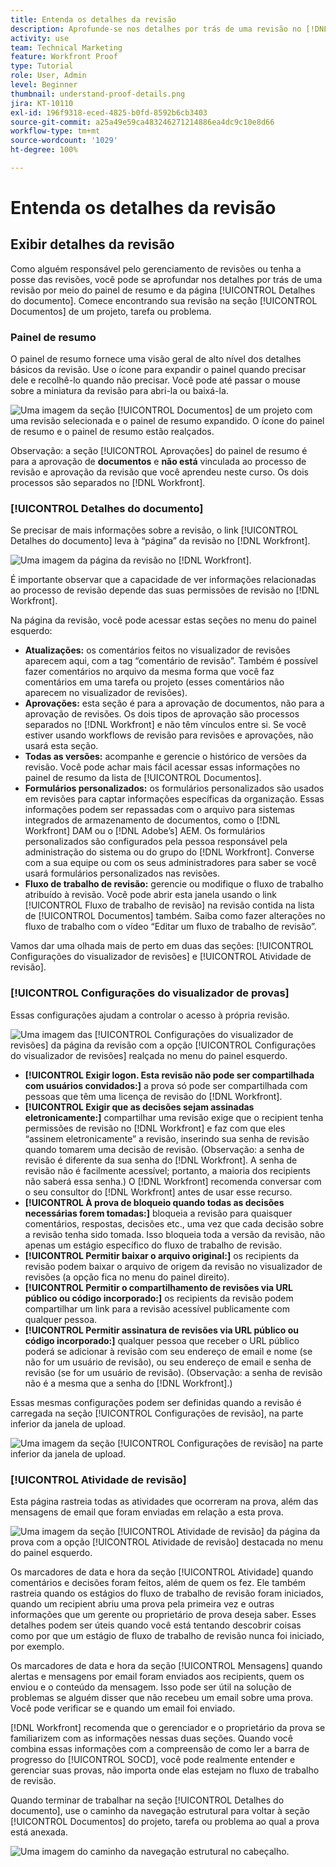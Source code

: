 ```yaml
---
title: Entenda os detalhes da revisão
description: Aprofunde-se nos detalhes por trás de uma revisão no [!DNL  Workfront] por meio do painel de resumo e da página [!UICONTROL Detalhes do documento].
activity: use
team: Technical Marketing
feature: Workfront Proof
type: Tutorial
role: User, Admin
level: Beginner
thumbnail: understand-proof-details.png
jira: KT-10110
exl-id: 196f9318-eced-4825-b0fd-8592b6cb3403
source-git-commit: a25a49e59ca483246271214886ea4dc9c10e8d66
workflow-type: tm+mt
source-wordcount: '1029'
ht-degree: 100%

---
```


# Entenda os detalhes da revisão

## Exibir detalhes da revisão

Como alguém responsável pelo gerenciamento de revisões ou tenha a posse das revisões, você pode se aprofundar nos detalhes por trás de uma revisão por meio do painel de resumo e da página [!UICONTROL Detalhes do documento]. Comece encontrando sua revisão na seção [!UICONTROL Documentos] de um projeto, tarefa ou problema.

### Painel de resumo

O painel de resumo fornece uma visão geral de alto nível dos detalhes básicos da revisão. Use o ícone para expandir o painel quando precisar dele e recolhê-lo quando não precisar. Você pode até passar o mouse sobre a miniatura da revisão para abri-la ou baixá-la.

![Uma imagem da seção [!UICONTROL Documentos] de um projeto com uma revisão selecionada e o painel de resumo expandido. O ícone do painel de resumo e o painel de resumo estão realçados.](assets/document-summary.png)

Observação: a seção [!UICONTROL Aprovações] do painel de resumo é para a aprovação de **documentos** e **não está** vinculada ao processo de revisão e aprovação da revisão que você aprendeu neste curso. Os dois processos são separados no [!DNL Workfront].

### [!UICONTROL Detalhes do documento]

Se precisar de mais informações sobre a revisão, o link [!UICONTROL Detalhes do documento] leva à “página” da revisão no [!DNL Workfront].

![Uma imagem da página da revisão no [!DNL  Workfront].](assets/document-details.png)

É importante observar que a capacidade de ver informações relacionadas ao processo de revisão depende das suas permissões de revisão no [!DNL Workfront].

Na página da revisão, você pode acessar estas seções no menu do painel esquerdo:

* **Atualizações:** os comentários feitos no visualizador de revisões aparecem aqui, com a tag “comentário de revisão”. Também é possível fazer comentários no arquivo da mesma forma que você faz comentários em uma tarefa ou projeto (esses comentários não aparecem no visualizador de revisões).
* **Aprovações:** esta seção é para a aprovação de documentos, não para a aprovação de revisões. Os dois tipos de aprovação são processos separados no [!DNL Workfront] e não têm vínculos entre si. Se você estiver usando workflows de revisão para revisões e aprovações, não usará esta seção.
* **Todas as versões:** acompanhe e gerencie o histórico de versões da revisão. Você pode achar mais fácil acessar essas informações no painel de resumo da lista de [!UICONTROL Documentos].
* **Formulários personalizados:** os formulários personalizados são usados em revisões para captar informações específicas da organização. Essas informações podem ser repassadas com o arquivo para sistemas integrados de armazenamento de documentos, como o [!DNL Workfront] DAM ou o [!DNL Adobe’s] AEM. Os formulários personalizados são configurados pela pessoa responsável pela administração do sistema ou do grupo do [!DNL Workfront]. Converse com a sua equipe ou com os seus administradores para saber se você usará formulários personalizados nas revisões.
* **Fluxo de trabalho de revisão:** gerencie ou modifique o fluxo de trabalho atribuído à revisão. Você pode abrir esta janela usando o link [!UICONTROL Fluxo de trabalho de revisão] na revisão contida na lista de [!UICONTROL Documentos] também. Saiba como fazer alterações no fluxo de trabalho com o vídeo “Editar um fluxo de trabalho de revisão”.

Vamos dar uma olhada mais de perto em duas das seções: [!UICONTROL Configurações do visualizador de revisões] e [!UICONTROL Atividade de revisão].

### [!UICONTROL Configurações do visualizador de provas]

Essas configurações ajudam a controlar o acesso à própria revisão.

![Uma imagem das [!UICONTROL Configurações do visualizador de revisões] da página da revisão com a opção [!UICONTROL Configurações do visualizador de revisões] realçada no menu do painel esquerdo.](assets/proofing-settings-on-details-page.png)

* **[!UICONTROL Exigir logon. Esta revisão não pode ser compartilhada com usuários convidados:]** a prova só pode ser compartilhada com pessoas que têm uma licença de revisão do [!DNL Workfront].
* **[!UICONTROL Exigir que as decisões sejam assinadas eletronicamente:]** compartilhar uma revisão exige que o recipient tenha permissões de revisão no [!DNL Workfront] e faz com que eles “assinem eletronicamente” a revisão, inserindo sua senha de revisão quando tomarem uma decisão de revisão. (Observação: a senha de revisão é diferente da sua senha do [!DNL Workfront]. A senha de revisão não é facilmente acessível; portanto, a maioria dos recipients não saberá essa senha.) O [!DNL Workfront] recomenda conversar com o seu consultor do [!DNL Workfront] antes de usar esse recurso.
* **[!UICONTROL À prova de bloqueio quando todas as decisões necessárias forem tomadas:]** bloqueia a revisão para quaisquer comentários, respostas, decisões etc., uma vez que cada decisão sobre a revisão tenha sido tomada. Isso bloqueia toda a versão da revisão, não apenas um estágio específico do fluxo de trabalho de revisão.
* **[!UICONTROL Permitir baixar o arquivo original:]** os recipients da revisão podem baixar o arquivo de origem da revisão no visualizador de revisões (a opção fica no menu do painel direito).
* **[!UICONTROL Permitir o compartilhamento de revisões via URL público ou código incorporado:]** os recipients da revisão podem compartilhar um link para a revisão acessível publicamente com qualquer pessoa.
* **[!UICONTROL Permitir assinatura de revisões via URL público ou código incorporado:]** qualquer pessoa que receber o URL público poderá se adicionar à revisão com seu endereço de email e nome (se não for um usuário de revisão), ou seu endereço de email e senha de revisão (se for um usuário de revisão). (Observação: a senha de revisão não é a mesma que a senha do [!DNL Workfront].)

Essas mesmas configurações podem ser definidas quando a revisão é carregada na seção [!UICONTROL Configurações de revisão], na parte inferior da janela de upload.

![Uma imagem da seção [!UICONTROL Configurações de revisão] na parte inferior da janela de upload.](assets/proof-settings-on-upload-page.png)

### [!UICONTROL Atividade de revisão]

Esta página rastreia todas as atividades que ocorreram na prova, além das mensagens de email que foram enviadas em relação a esta prova.

![Uma imagem da seção [!UICONTROL Atividade de revisão] da página da prova com a opção [!UICONTROL Atividade de revisão] destacada no menu do painel esquerdo.](assets/proofing-activity-in-details.png)

Os marcadores de data e hora da seção [!UICONTROL Atividade] quando comentários e decisões foram feitos, além de quem os fez. Ele também rastreia quando os estágios do fluxo de trabalho de revisão foram iniciados, quando um recipient abriu uma prova pela primeira vez e outras informações que um gerente ou proprietário de prova deseja saber. Esses detalhes podem ser úteis quando você está tentando descobrir coisas como por que um estágio de fluxo de trabalho de revisão nunca foi iniciado, por exemplo.

Os marcadores de data e hora da seção [!UICONTROL Mensagens] quando alertas e mensagens por email foram enviados aos recipients, quem os enviou e o conteúdo da mensagem. Isso pode ser útil na solução de problemas se alguém disser que não recebeu um email sobre uma prova. Você pode verificar se e quando um email foi enviado.

[!DNL Workfront] recomenda que o gerenciador e o proprietário da prova se familiarizem com as informações nessas duas seções. Quando você combina essas informações com a compreensão de como ler a barra de progresso do [!UICONTROL SOCD], você pode realmente entender e gerenciar suas provas, não importa onde elas estejam no fluxo de trabalho de revisão.

Quando terminar de trabalhar na seção [!UICONTROL Detalhes do documento], use o caminho da navegação estrutural para voltar à seção [!UICONTROL Documentos] do projeto, tarefa ou problema ao qual a prova está anexada.

![Uma imagem do caminho da navegação estrutural no cabeçalho.](assets/proof-breadcrumb.png)

<!--
#### Learn more
* [!UICONTROL Document details] overview
* Add a custom form to a document
* Request document approvals
* Summary for documents overview
* View activity on a proof within [!DNL Workfront]
-->
